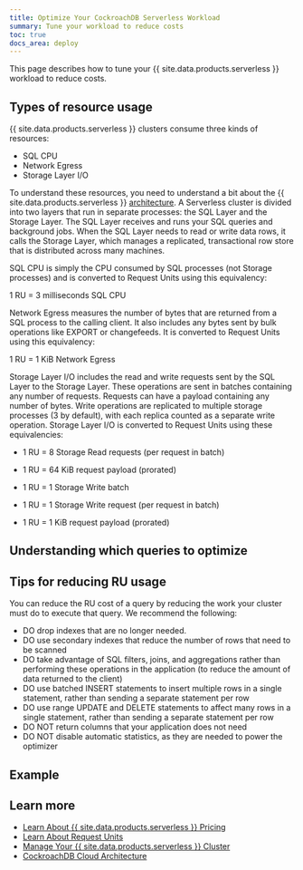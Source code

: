 ```yaml
---
title: Optimize Your CockroachDB Serverless Workload
summary: Tune your workload to reduce costs
toc: true
docs_area: deploy
---
```


This page describes how to tune your {{ site.data.products.serverless }} workload to reduce costs.

## Types of resource usage

{{ site.data.products.serverless }} clusters consume three kinds of resources:

- SQL CPU
- Network Egress
- Storage Layer I/O

To understand these resources, you need to understand a bit about the {{ site.data.products.serverless }} [architecture](architecture.html). A Serverless cluster is divided into two layers that run in separate processes: the SQL Layer and the Storage Layer. The SQL Layer receives and runs your SQL queries and background jobs. When the SQL Layer needs to read or write data rows, it calls the Storage Layer, which manages a replicated, transactional row store that is distributed across many machines.

SQL CPU is simply the CPU consumed by SQL processes (not Storage processes) and is converted to Request Units using this equivalency:

1 RU = 3 milliseconds SQL CPU

Network Egress measures the number of bytes that are returned from a SQL process to the calling client. It also includes any bytes sent by bulk operations like EXPORT or changefeeds. It is converted to Request Units using this equivalency:

1 RU = 1 KiB Network Egress

Storage Layer I/O includes the read and write requests sent by the SQL Layer to the Storage Layer. These operations are sent in batches containing any number of requests. Requests can have a payload containing any number of bytes. Write operations are replicated to multiple storage processes (3 by default), with each replica counted as a separate write operation. Storage Layer I/O is converted to Request Units using these equivalencies:

  - 1 RU = 8 Storage Read requests (per request in batch)
  - 1 RU = 64 KiB request payload (prorated)

  - 1 RU = 1 Storage Write batch
  - 1 RU = 1 Storage Write request (per request in batch)
  - 1 RU = 1 KiB request payload (prorated)

## Understanding which queries to optimize

## Tips for reducing RU usage

You can reduce the RU cost of a query by reducing the work your cluster must do to execute that query. We recommend the following:

- DO drop indexes that are no longer needed.
- DO use secondary indexes that reduce the number of rows that need to be scanned
- DO take advantage of SQL filters, joins, and aggregations rather than performing these operations in the application (to reduce the amount of data returned to the client)
- DO use batched INSERT statements to insert multiple rows in a single statement, rather than sending a separate statement per row
- DO use range UPDATE and DELETE statements to affect many rows in a single statement, rather than sending a separate statement per row
- DO NOT return columns that your application does not need
- DO NOT disable automatic statistics, as they are needed to power the optimizer

## Example

## Learn more

- [Learn About {{ site.data.products.serverless }} Pricing](learn-about-pricing.html)
- [Learn About Request Units](learn-about-request-units.html)
- [Manage Your {{ site.data.products.serverless }} Cluster](serverless-cluster-management.html)
- [CockroachDB Cloud Architecture](architecture.html)